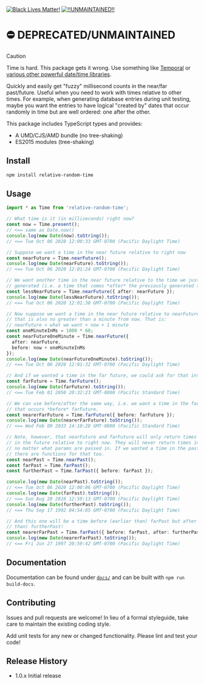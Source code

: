 <!-- badges-start -->

[![Black Lives Matter!][badge-blm]][link-blm]
[![!!UNMAINTAINED!!][badge-unmaintained]][link-unmaintained]

<!-- badges-end -->

# ⛔️ DEPRECATED/UNMAINTAINED

> [!CAUTION]
>
> Time is hard. This package gets it wrong. Use something like
> [Temporal](https://github.com/tc39/proposal-temporal) or
> [various other powerful date/time libraries](https://momentjs.com/docs/#/-project-status/recommendations/).

Quickly and easily get \"fuzzy\" millisecond counts in the near/far past/future.
Useful when you need to work with times relative to other times. For example,
when generating database entries during unit testing, maybe you want the entries
to have logical "created by" dates that occur randomly in time but are well
ordered: one after the other.

This package includes TypeScript types and provides:

- A UMD/CJS/AMD bundle (no tree-shaking)
- ES2015 modules (tree-shaking)

## Install

```sh
npm install relative-random-time
```

## Usage

```typescript
import * as Time from 'relative-random-time';

// What time is it (in milliseconds) right now?
const now = Time.present();
// <== same as Date.now()
console.log(new Date(now).toString());
// <== Tue Oct 06 2020 12:00:33 GMT-0700 (Pacific Daylight Time)

// Suppose we want a time in the near future relative to right now
const nearFuture = Time.nearFuture();
console.log(new Date(nearFuture).toString());
// <== Tue Oct 06 2020 12:01:24 GMT-0700 (Pacific Daylight Time)

// We want another time in the near future relative to the time we just
// generated (i.e. a time that comes *after* the previously generated time).
const lessNearFuture = Time.nearFuture({ after: nearFuture });
console.log(new Date(lessNearFuture).toString());
// <== Tue Oct 06 2020 12:01:38 GMT-0700 (Pacific Daylight Time)

// Now suppose we want a time in the near future relative to nearFuture
// that is also no greater than a minute from now. That is:
// nearFuture < what we want < now + 1 minute
const oneMinuteInMs = 1000 * 60;
const nearFutureOneMinute = Time.nearFuture({
  after: nearFuture,
  before: now + oneMinuteInMs
});
console.log(new Date(nearFutureOneMinute).toString());
// <== Tue Oct 06 2020 12:01:32 GMT-0700 (Pacific Daylight Time)

// And if we wanted a time in the far future, we could ask for that instead.
const farFuture = Time.farFuture();
console.log(new Date(farFuture).toString());
// <== Tue Feb 01 2050 20:32:23 GMT-0800 (Pacific Standard Time)

// We can use before/after the same way, i.e. we want a time in the far future
// that occurs *before* farFuture.
const nearerFarFuture = Time.farFuture({ before: farFuture });
console.log(new Date(nearerFarFuture).toString());
// <== Wed Feb 09 2033 14:10:28 GMT-0800 (Pacific Standard Time)

// Note, however, that nearFuture and farFuture will only return times that are
// in the future relative to right now. They will never return times in the past
// no matter what params are passed in. If we wanted a time in the past,
// there are functions for that too.
const nearPast = Time.nearPast();
const farPast = Time.farPast();
const furtherPast = Time.farPast({ before: farPast });

console.log(new Date(nearPast).toString());
// <== Tue Oct 06 2020 12:00:06 GMT-0700 (Pacific Daylight Time)
console.log(new Date(farPast).toString());
// <== Sun Aug 28 2016 12:59:13 GMT-0700 (Pacific Daylight Time)
console.log(new Date(furtherPast).toString());
// <== Thu Sep 17 1992 04:54:05 GMT-0700 (Pacific Daylight Time)

// And this one will be a time before (earlier than) farPast but after (later
// than) furtherPast!
const nearerFarPast = Time.farPast({ before: farPast, after: furtherPast });
console.log(new Date(nearerFarPast).toString());
// <== Fri Jun 27 1997 20:59:42 GMT-0700 (Pacific Daylight Time)
```

## Documentation

Documentation can be found under [`docs/`](docs/README.md) and can be built with
`npm run build-docs`.

## Contributing

Issues and pull requests are welcome! In lieu of a formal styleguide, take care
to maintain the existing coding style.

Add unit tests for any new or changed functionality. Please lint and test your
code!

## Release History

- 1.0.x Initial release

[badge-blm]: https://xunn.at/badge-blm 'Join the movement!'
[link-blm]: https://xunn.at/donate-blm
[badge-unmaintained]:
  https://xunn.at/badge-unmaintained
  'Unfortunately, this project is unmaintained (forks welcome!)'
[link-unmaintained]: https://xunn.at/link-unmaintained

